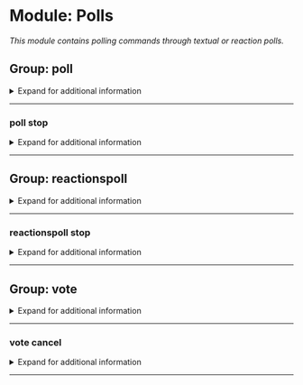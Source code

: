 # Module: Polls
*This module contains polling commands through textual or reaction polls.*


## Group: poll
<details><summary markdown='span'>Expand for additional information</summary><p>

*Starts a new poll in the current channel. You can also provide the time for the poll to run.*

**Guild only.**

**Overload 2:**

[`time span`]: *Time for the poll to run*

[`string...`]: *Poll question*

**Overload 1:**

[`string`]: *Poll question*

[`time span`]: *Time for the poll to run*

**Overload 0:**

[`string...`]: *Poll question*

**Examples:**

```xml
!poll Some poll question?
!poll 10s Some poll question?
!poll Some poll question? 10s
```
</p></details>

---

### poll stop
<details><summary markdown='span'>Expand for additional information</summary><p>

*Stops a running poll.*

**Aliases:**
`end, cancel`
**Guild only.**

**Examples:**

```xml
!poll stop
```
</p></details>

---

## Group: reactionspoll
<details><summary markdown='span'>Expand for additional information</summary><p>

*Starts a new reactions poll in the current channel. You can also provide the time for the poll to run.*

**Aliases:**
`rpoll, pollr, voter`
**Guild only.**

**Overload 2:**

[`time span`]: *Time for the poll to run*

[`string...`]: *Poll question*

**Overload 1:**

[`string`]: *Poll question*

[`time span`]: *Time for the poll to run*

**Overload 0:**

[`string...`]: *Poll question*

**Examples:**

```xml
!reactionspoll Some poll question?
!reactionspoll 10s Some poll question?
!reactionspoll Some poll question? 10s
```
</p></details>

---

### reactionspoll stop
<details><summary markdown='span'>Expand for additional information</summary><p>

*Stops a running reactions poll.*

**Aliases:**
`end, cancel`
**Guild only.**

**Examples:**

```xml
!reactionspoll stop
```
</p></details>

---

## Group: vote
<details><summary markdown='span'>Expand for additional information</summary><p>

*Manages voting in running polls. Group call registers a vote in the running poll for the option you entered.*

**Aliases:**
`votefor, vf`
**Guild only.**

**Arguments:**

[`int`]: *Option to vote for*

**Examples:**

```xml
!vote 5
```
</p></details>

---

### vote cancel
<details><summary markdown='span'>Expand for additional information</summary><p>

*Manages voting in running polls. Group call registers a vote in the running poll for the option you entered.*

**Aliases:**
`c, reset`
**Guild only.**

**Examples:**

```xml
!vote cancel
```
</p></details>

---

